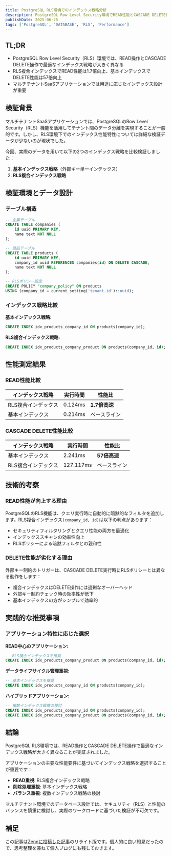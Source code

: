 ```yaml
---
title: PostgreSQL RLS環境でのインデックス戦略分析
description: PostgreSQL Row Level Security環境でREAD性能とCASCADE DELETE性能に最適なインデックス戦略は本当に異なるのか？実データで検証した結果
publishDate: 2025-06-25
tags: ['PostgreSQL', 'DATABASE', 'RLS', 'Performance']
---
```


## TL;DR

- PostgreSQL Row Level Security（RLS）環境では、READ操作とCASCADE DELETE操作で最適なインデックス戦略が大きく異なる
- RLS複合インデックスでREAD性能は1.7倍向上、基本インデックスでDELETE性能は57倍向上
- マルチテナントSaaSアプリケーションでは用途に応じたインデックス設計が重要

## 検証背景

マルチテナントSaaSアプリケーションでは、PostgreSQLのRow Level Security（RLS）機能を活用してテナント間のデータ分離を実現することが一般的です。しかし、RLS環境下でのインデックス性能特性については詳細な検証データが少ないのが現状でした。

今回、実際のデータを用いて以下の2つのインデックス戦略を比較検証しました：

1. **基本インデックス戦略**（外部キー単一インデックス）
2. **RLS複合インデックス戦略**

## 検証環境とデータ設計

### テーブル構造

```sql
-- 企業テーブル
CREATE TABLE companies (
    id uuid PRIMARY KEY,
    name text NOT NULL
);

-- 商品テーブル
CREATE TABLE products (
    id uuid PRIMARY KEY,
    company_id uuid REFERENCES companies(id) ON DELETE CASCADE,
    name text NOT NULL
);

-- RLSポリシー設定
CREATE POLICY "company_policy" ON products
USING (company_id = current_setting('tenant.id')::uuid);
```

### インデックス戦略比較

**基本インデックス戦略:**
```sql
CREATE INDEX idx_products_company_id ON products(company_id);
```

**RLS複合インデックス戦略:**
```sql
CREATE INDEX idx_products_company_product ON products(company_id, id);
```

## 性能測定結果

### READ性能比較

| インデックス戦略 | 実行時間 | 性能比 |
|---|---|---|
| RLS複合インデックス | 0.124ms | **1.7倍高速** |
| 基本インデックス | 0.214ms | ベースライン |

### CASCADE DELETE性能比較

| インデックス戦略 | 実行時間 | 性能比 |
|---|---|---|
| 基本インデックス | 2.241ms | **57倍高速** |
| RLS複合インデックス | 127.117ms | ベースライン |

## 技術的考察

### READ性能が向上する理由

PostgreSQLのRLS機能は、クエリ実行時に自動的に暗黙的なフィルタを追加します。RLS複合インデックス`(company_id, id)`は以下の利点があります：

- セキュリティフィルタリングとクエリ性能の両方を最適化
- インデックススキャンの効率性向上
- RLSポリシーによる暗黙フィルタとの親和性

### DELETE性能が劣化する理由

外部キー制約のトリガーは、CASCADE DELETE実行時にRLSポリシーとは異なる動作をします：

- 複合インデックスはDELETE操作には過剰なオーバーヘッド
- 外部キー制約チェック時の効率性が低下
- 基本インデックスの方がシンプルで効率的

## 実践的な推奨事項

### アプリケーション特性に応じた選択

**READ中心のアプリケーション:**
```sql
-- RLS複合インデックスを推奨
CREATE INDEX idx_products_company_product ON products(company_id, id);
```

**データライフサイクル管理重視:**
```sql
-- 基本インデックスを推奨
CREATE INDEX idx_products_company_id ON products(company_id);
```

**ハイブリッドアプリケーション:**
```sql
-- 複数インデックス戦略の検討
CREATE INDEX idx_products_company_id ON products(company_id);
CREATE INDEX idx_products_company_product ON products(company_id, id);
```

## 結論

PostgreSQL RLS環境では、READ操作とCASCADE DELETE操作で最適なインデックス戦略が大きく異なることが実証されました。

アプリケーションの主要な性能要件に基づいてインデックス戦略を選択することが重要です：

- **READ重視**: RLS複合インデックス戦略
- **削除処理重視**: 基本インデックス戦略  
- **バランス重視**: 複数インデックス戦略の検討

マルチテナント環境でのデータベース設計では、セキュリティ（RLS）と性能のバランスを慎重に検討し、実際のワークロードに基づいた検証が不可欠です。

## 補足

この記事は[Zennに投稿した記事](https://zenn.dev/toyb0x/articles/9eaac27525db2b)のリライト版です。個人的に良い知見だったので、思考整理を兼ねて個人ブログにも残しておきます。